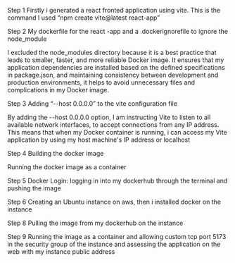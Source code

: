 Step 1
Firstly i generated a react fronted application using vite. This is the command I used
“npm create vite@latest react-app”



Step 2
My dockerfile for the react -app and a .dockerignorefile to ignore the node_module

I excluded the node_modules directory because it is a best practice that leads to smaller, faster, and more reliable Docker image. It ensures that my application dependencies are installed based on the defined specifications in package.json, and maintaining consistency between development and production environments, it helps to avoid unnecessary files and complications in my Docker image.

Step 3
Adding “--host 0.0.0.0” to the vite configuration file


By adding the --host 0.0.0.0 option, I am instructing Vite to listen to all available network interfaces, to accept connections from any IP address. This means that when my Docker container is running, i can access my Vite application by using my host machine's IP address or localhost

Step 4
Building the docker image


Running the docker image as a container 

Step 5
Docker Login: logging in into my dockerhub through the terminal and pushing the image




Step 6
Creating an Ubuntu instance on aws, then i installed docker on the instance



Step 8
Pulling the image from my dockerhub on the instance


Step 9
Running the image as a container and allowing custom tcp port 5173 in the security group of the instance and assessing the application on the web with my instance public address

 

